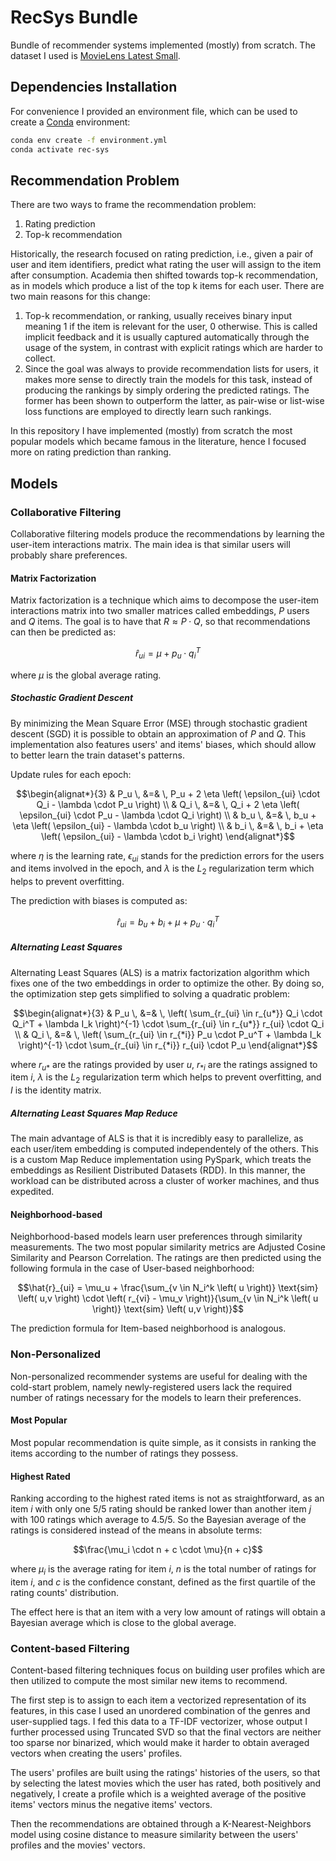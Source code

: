 # RecSys Bundle
Bundle of recommender systems implemented (mostly) from scratch. The dataset I used is [MovieLens Latest Small](https://grouplens.org/datasets/movielens/).

## Dependencies Installation
For convenience I provided an environment file, which can be used to create a [Conda](https://www.anaconda.com/docs/getting-started/miniconda/install) environment:

```bash
conda env create -f environment.yml
conda activate rec-sys
```

## Recommendation Problem
There are two ways to frame the recommendation problem:

1. Rating prediction
2. Top-k recommendation

Historically, the research focused on rating prediction, i.e., given a pair of user and item identifiers, predict what rating the
user will assign to the item after consumption. Academia then shifted towards top-k recommendation, as in models which produce
a list of the top k items for each user. There are two main reasons for this change:

1. Top-k recommendation, or ranking, usually receives binary input meaning 1 if the item is relevant for the user, 0 otherwise.
This is called implicit feedback and it is usually captured automatically through the usage of the system, in contrast with
explicit ratings which are harder to collect.
2. Since the goal was always to provide recommendation lists for users, it makes more sense to directly train the models for
this task, instead of producing the rankings by simply ordering the predicted ratings. The former has been shown to outperform
the latter, as pair-wise or list-wise loss functions are employed to directly learn such rankings.

In this repository I have implemented (mostly) from scratch the most popular models which became famous in the literature, hence
I focused more on rating prediction than ranking.

## Models

### Collaborative Filtering
Collaborative filtering models produce the recommendations by learning the user-item interactions matrix. The main idea
is that similar users will probably share preferences.

#### Matrix Factorization
Matrix factorization is a technique which aims to decompose the user-item interactions matrix into two smaller matrices
called embeddings, $P$ users and $Q$ items. The goal is to have that $R \approx P \cdot Q$, so that recommendations can
then be predicted as:

$$\hat{r}_{ui} = \mu + p_u \cdot q_i^T$$

where $\mu$ is the global average rating.

##### Stochastic Gradient Descent
By minimizing the Mean Square Error (MSE) through stochastic gradient descent (SGD) it is possible to obtain an
approximation of $P$ and $Q$. This implementation also features users' and items' biases, which should allow to better
learn the train dataset's patterns.

Update rules for each epoch:
```math
\begin{alignat*}{3}
  & P_u \, &=& \, P_u + 2 \eta \left( \epsilon_{ui} \cdot Q_i - \lambda \cdot P_u \right) \\
  & Q_i \, &=& \, Q_i + 2 \eta \left( \epsilon_{ui} \cdot P_u - \lambda \cdot Q_i \right) \\
  & b_u \, &=& \, b_u + \eta \left( \epsilon_{ui} - \lambda \cdot b_u \right) \\
  & b_i \, &=& \, b_i + \eta \left( \epsilon_{ui} - \lambda \cdot b_i \right)
\end{alignat*}
```

where $\eta$ is the learning rate, $\epsilon_{ui}$ stands for the prediction errors for the users and items involved
in the epoch, and $\lambda$ is the $L_2$ regularization term which helps to prevent overfitting.

The prediction with biases is computed as:

$$\hat{r}_{ui} = b_u + b_i + \mu + p_u \cdot q_i^T$$

##### Alternating Least Squares
Alternating Least Squares (ALS) is a matrix factorization algorithm which fixes one of the two embeddings in order to
optimize the other. By doing so, the optimization step gets simplified to solving a quadratic problem:

```math
\begin{alignat*}{3}
  & P_u \, &=& \, \left( \sum_{r_{ui} \in r_{u*}} Q_i \cdot Q_i^T + \lambda I_k \right)^{-1} \cdot \sum_{r_{ui} \in r_{u*}} r_{ui} \cdot Q_i \\
  & Q_i \, &=& \, \left( \sum_{r_{ui} \in r_{*i}} P_u \cdot P_u^T + \lambda I_k \right)^{-1} \cdot \sum_{r_{ui} \in r_{*i}} r_{ui} \cdot P_u 
\end{alignat*}
```

where $r_{u*}$ are the ratings provided by user $u$, $r_{*i}$ are the ratings assigned to item $i$, $\lambda$ is the $L_2$ 
regularization term which helps to prevent overfitting, and $I$ is the identity matrix.

##### Alternating Least Squares Map Reduce
The main advantage of ALS is that it is incredibly easy to parallelize, as each user/item embedding is computed independentely
of the others. This is a custom Map Reduce implementation using PySpark, which treats the embeddings as Resilient Distributed Datasets
(RDD). In this manner, the workload can be distributed across a cluster of worker machines, and thus expedited.

#### Neighborhood-based
Neighborhood-based models learn user preferences through similarity measurements. The two most popular similarity metrics are
Adjusted Cosine Similarity and Pearson Correlation. The ratings are then predicted using the following formula in the case of
User-based neighborhood:

```math
\hat{r}_{ui} = \mu_u + \frac{\sum_{v \in N_i^k \left( u \right)} \text{sim} \left( u,v \right) \cdot \left( r_{vi} - \mu_v \right)}{\sum_{v \in N_i^k \left( u \right)} \text{sim} \left( u,v \right)}
```

The prediction formula for Item-based neighborhood is analogous.

### Non-Personalized
Non-personalized recommender systems are useful for dealing with the cold-start problem, namely newly-registered users lack the required
number of ratings necessary for the models to learn their preferences.

#### Most Popular
Most popular recommendation is quite simple, as it consists in ranking the items according to the number of ratings they possess.

#### Highest Rated
Ranking according to the highest rated items is not as straightforward, as an item $i$ with only one 5/5 rating should be ranked
lower than another item $j$ with 100 ratings which average to 4.5/5. So the Bayesian average of the ratings is considered instead
of the means in absolute terms:

```math
\frac{\mu_i \cdot n + c \cdot \mu}{n + c}
```

where $\mu_i$ is the average rating for item $i$, $n$ is the total number of ratings for item $i$, and $c$ is the confidence constant,
defined as the first quartile of the rating counts' distribution.

The effect here is that an item with a very low amount of ratings will obtain a Bayesian average which is close to the global
average.

### Content-based Filtering
Content-based filtering techniques focus on building user profiles which are then utilized to compute the most similar new items
to recommend.

The first step is to assign to each item a vectorized representation of its features, in this case I used an unordered combination of
the genres and user-supplied tags. I fed this data to a TF-IDF vectorizer, whose output I further processed using Truncated SVD so that
the final vectors are neither too sparse nor binarized, which would make it harder to obtain averaged vectors when creating the users' profiles.

The users' profiles are built using the ratings' histories of the users, so that by selecting the latest movies which the user has rated,
both positively and negatively, I create a profile which is a weighted average of the positive items' vectors minus the negative items'
vectors.

Then the recommendations are obtained through a K-Nearest-Neighbors model using cosine distance to measure similarity between the users'
profiles and the movies' vectors.
